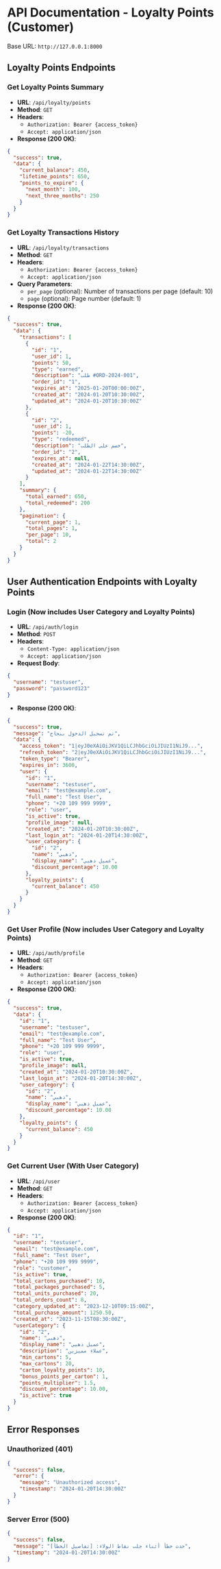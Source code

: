 # API Documentation - Loyalty Points (Customer)

Base URL: `http://127.0.0.1:8000`

## Loyalty Points Endpoints

### Get Loyalty Points Summary
- **URL**: `/api/loyalty/points`
- **Method**: `GET`
- **Headers**:
  - `Authorization: Bearer {access_token}`
  - `Accept: application/json`
- **Response (200 OK)**:
```json
{
  "success": true,
  "data": {
    "current_balance": 450,
    "lifetime_points": 650,
    "points_to_expire": {
      "next_month": 100,
      "next_three_months": 250
    }
  }
}
```

### Get Loyalty Transactions History
- **URL**: `/api/loyalty/transactions`
- **Method**: `GET`
- **Headers**:
  - `Authorization: Bearer {access_token}`
  - `Accept: application/json`
- **Query Parameters**:
  - `per_page` (optional): Number of transactions per page (default: 10)
  - `page` (optional): Page number (default: 1)
- **Response (200 OK)**:
```json
{
  "success": true,
  "data": {
    "transactions": [
      {
        "id": "1",
        "user_id": 1,
        "points": 50,
        "type": "earned",
        "description": "طلب #ORD-2024-001",
        "order_id": "1",
        "expires_at": "2025-01-20T00:00:00Z",
        "created_at": "2024-01-20T10:30:00Z",
        "updated_at": "2024-01-20T10:30:00Z"
      },
      {
        "id": "2",
        "user_id": 1,
        "points": -20,
        "type": "redeemed",
        "description": "خصم على الطلب",
        "order_id": "2",
        "expires_at": null,
        "created_at": "2024-01-22T14:30:00Z",
        "updated_at": "2024-01-22T14:30:00Z"
      }
    ],
    "summary": {
      "total_earned": 650,
      "total_redeemed": 200
    },
    "pagination": {
      "current_page": 1,
      "total_pages": 1,
      "per_page": 10,
      "total": 2
    }
  }
}
```

## User Authentication Endpoints with Loyalty Points

### Login (Now includes User Category and Loyalty Points)
- **URL**: `/api/auth/login`
- **Method**: `POST`
- **Headers**:
  - `Content-Type: application/json`
  - `Accept: application/json`
- **Request Body**:
```json
{
  "username": "testuser",
  "password": "password123"
}
```
- **Response (200 OK)**:
```json
{
  "success": true,
  "message": "تم تسجيل الدخول بنجاح",
  "data": {
    "access_token": "1|eyJ0eXAiOiJKV1QiLCJhbGciOiJIUzI1NiJ9...",
    "refresh_token": "2|eyJ0eXAiOiJKV1QiLCJhbGciOiJIUzI1NiJ9...",
    "token_type": "Bearer",
    "expires_in": 3600,
    "user": {
      "id": "1",
      "username": "testuser",
      "email": "test@example.com",
      "full_name": "Test User",
      "phone": "+20 109 999 9999",
      "role": "user",
      "is_active": true,
      "profile_image": null,
      "created_at": "2024-01-20T10:30:00Z",
      "last_login_at": "2024-01-20T14:30:00Z",
      "user_category": {
        "id": "2",
        "name": "ذهبي",
        "display_name": "عميل ذهبي",
        "discount_percentage": 10.00
      },
      "loyalty_points": {
        "current_balance": 450
      }
    }
  }
}
```

### Get User Profile (Now includes User Category and Loyalty Points)
- **URL**: `/api/auth/profile`
- **Method**: `GET`
- **Headers**:
  - `Authorization: Bearer {access_token}`
  - `Accept: application/json`
- **Response (200 OK)**:
```json
{
  "success": true,
  "data": {
    "id": "1",
    "username": "testuser",
    "email": "test@example.com",
    "full_name": "Test User",
    "phone": "+20 109 999 9999",
    "role": "user",
    "is_active": true,
    "profile_image": null,
    "created_at": "2024-01-20T10:30:00Z",
    "last_login_at": "2024-01-20T14:30:00Z",
    "user_category": {
      "id": "2",
      "name": "ذهبي",
      "display_name": "عميل ذهبي",
      "discount_percentage": 10.00
    },
    "loyalty_points": {
      "current_balance": 450
    }
  }
}
```

### Get Current User (With User Category)
- **URL**: `/api/user`
- **Method**: `GET`
- **Headers**:
  - `Authorization: Bearer {access_token}`
  - `Accept: application/json`
- **Response (200 OK)**:
```json
{
  "id": "1",
  "username": "testuser",
  "email": "test@example.com",
  "full_name": "Test User",
  "phone": "+20 109 999 9999",
  "role": "customer",
  "is_active": true,
  "total_cartons_purchased": 10,
  "total_packages_purchased": 5,
  "total_units_purchased": 20,
  "total_orders_count": 8,
  "category_updated_at": "2023-12-10T09:15:00Z",
  "total_purchase_amount": 1250.50,
  "created_at": "2023-11-15T08:30:00Z",
  "userCategory": {
    "id": "2",
    "name": "ذهبي",
    "display_name": "عميل ذهبي",
    "description": "عملاء مميزين",
    "min_cartons": 5,
    "max_cartons": 20,
    "carton_loyalty_points": 10,
    "bonus_points_per_carton": 1,
    "points_multiplier": 1.5,
    "discount_percentage": 10.00,
    "is_active": true
  }
}
```

## Error Responses

### Unauthorized (401)
```json
{
  "success": false,
  "error": {
    "message": "Unauthorized access",
    "timestamp": "2024-01-20T14:30:00Z"
  }
}
```

### Server Error (500)
```json
{
  "success": false,
  "message": "حدث خطأ أثناء جلب نقاط الولاء: [تفاصيل الخطأ]",
  "timestamp": "2024-01-20T14:30:00Z"
}
```
